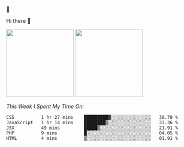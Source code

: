 
🚀 


Hi there 👋

<!--
**BambuTeam/BambuTeam** is a ✨ _special_ ✨ repository because its `README.md` (this file) appears on your GitHub profile.

Here are some ideas to get you started:

- 🔭 I’m currently working on ...
- 🌱 I’m currently learning ...
- 👯 I’m looking to collaborate on ...
- 🤔 I’m looking for help with ...
- 💬 Ask me about ...
- 📫 How to reach me: ...
- 😄 Pronouns: ...
- ⚡ Fun fact: ...
-->

<img height="180em" src="https://github-readme-stats.vercel.app/api?username=BambuTeam&show_icons=true&hide_border=true&&count_private=true&include_all_commits=true&theme=dark" />


<img height="180em" src="https://github-readme-stats.vercel.app/api/top-langs/?username=BambuTeam&layout=compact&theme=dark" />





*This Week I Spent My Time On:*
<!--START_SECTION:waka-->
```text
CSS          1 hr 27 mins    █████████▓░░░░░░░░░░░░░░░   38.78 % 
JavaScript   1 hr 14 mins    ████████▒░░░░░░░░░░░░░░░░   33.36 % 
JSX          49 mins         █████▒░░░░░░░░░░░░░░░░░░░   21.91 % 
PHP          9 mins          █░░░░░░░░░░░░░░░░░░░░░░░░   04.05 % 
HTML         4 mins          ▒░░░░░░░░░░░░░░░░░░░░░░░░   01.91 % 
```
<!--END_SECTION:waka-->
